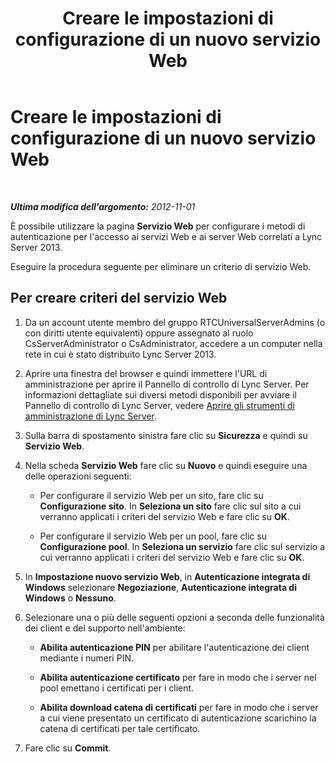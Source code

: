 ﻿---
title: Creare le impostazioni di configurazione di un nuovo servizio Web
TOCTitle: Creare le impostazioni di configurazione di un nuovo servizio Web
ms:assetid: f3f04d81-8a1f-427f-bd0f-fb659024e096
ms:mtpsurl: https://technet.microsoft.com/it-it/library/Gg182605(v=OCS.15)
ms:contentKeyID: 49302469
ms.date: 08/24/2015
mtps_version: v=OCS.15
ms.translationtype: HT
---

# Creare le impostazioni di configurazione di un nuovo servizio Web

 

_**Ultima modifica dell'argomento:** 2012-11-01_

È possibile utilizzare la pagina **Servizio Web** per configurare i metodi di autenticazione per l'accesso ai servizi Web e ai server Web correlati a Lync Server 2013.

Eseguire la procedura seguente per eliminare un criterio di servizio Web.

## Per creare criteri del servizio Web

1.  Da un account utente membro del gruppo RTCUniversalServerAdmins (o con diritti utente equivalenti) oppure assegnato al ruolo CsServerAdministrator o CsAdministrator, accedere a un computer nella rete in cui è stato distribuito Lync Server 2013.

2.  Aprire una finestra del browser e quindi immettere l'URL di amministrazione per aprire il Pannello di controllo di Lync Server. Per informazioni dettagliate sui diversi metodi disponibili per avviare il Pannello di controllo di Lync Server, vedere [Aprire gli strumenti di amministrazione di Lync Server](lync-server-2013-open-lync-server-administrative-tools.md).

3.  Sulla barra di spostamento sinistra fare clic su **Sicurezza** e quindi su **Servizio Web**.

4.  Nella scheda **Servizio Web** fare clic su **Nuovo** e quindi eseguire una delle operazioni seguenti:
    
      - Per configurare il servizio Web per un sito, fare clic su **Configurazione sito**. In **Seleziona un sito** fare clic sul sito a cui verranno applicati i criteri del servizio Web e fare clic su **OK**.
    
      - Per configurare il servizio Web per un pool, fare clic su **Configurazione pool**. In **Seleziona un servizio** fare clic sul servizio a cui verranno applicati i criteri del servizio Web e fare clic su **OK**.

5.  In **Impostazione nuovo servizio Web**, in **Autenticazione integrata di Windows** selezionare **Negoziazione**, **Autenticazione integrata di Windows** o **Nessuno**.

6.  Selezionare una o più delle seguenti opzioni a seconda delle funzionalità dei client e del supporto nell'ambiente:
    
      - **Abilita autenticazione PIN** per abilitare l'autenticazione dei client mediante i numeri PIN.
    
      - **Abilita autenticazione certificato** per fare in modo che i server nel pool emettano i certificati per i client.
    
      - **Abilita download catena di certificati** per fare in modo che i server a cui viene presentato un certificato di autenticazione scarichino la catena di certificati per tale certificato.

7.  Fare clic su **Commit**.

